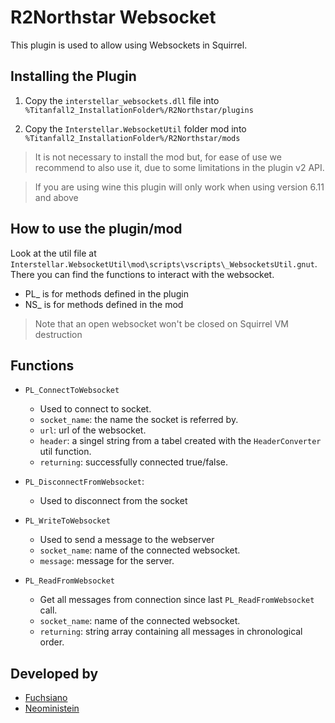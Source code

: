 # R2Northstar Websocket

This plugin is used to allow using Websockets in Squirrel.

## Installing the Plugin

1. Copy the `interstellar_websockets.dll` file into `%Titanfall2_InstallationFolder%/R2Northstar/plugins`

2. Copy the `Interstellar.WebsocketUtil` folder mod into `%Titanfall2_InstallationFolder%/R2Northstar/mods`

> It is not necessary to install the mod but, for ease of use we recommend to also use it, due to some limitations in the plugin v2 API.

> If you are using wine this plugin will only work when using version 6.11 and above 

## How to use the plugin/mod

Look at the util file at `Interstellar.WebsocketUtil\mod\scripts\vscripts\_WebsocketsUtil.gnut`. 
There you can find the functions to interact with the websocket. 

- PL_ is for methods defined in the plugin
- NS_ is for methods defined in the mod

> Note that an open websocket won't be closed on Squirrel VM destruction
## Functions
- `PL_ConnectToWebsocket`
	- Used to connect to socket.
	- `socket_name`:  the name the socket is referred by.
	- `url`: url of the websocket.
	- `header`: a singel string from a tabel created with the `HeaderConverter` util function. 
	- `returning`: successfully connected true/false.
	
- `PL_DisconnectFromWebsocket`: 
	- Used to disconnect from the socket 

- `PL_WriteToWebsocket`
	-  Used to send a message to the webserver
	- `socket_name`: name of the connected websocket. 
	-  `message`: message for the server.

- `PL_ReadFromWebsocket`
	- Get all messages from connection since  last `PL_ReadFromWebsocket` call.
	- `socket_name`: name of the connected websocket.
	-  `returning`: string array containing all messages in chronological order.
 
## Developed by

- [Fuchsiano](https://github.com/Fuchsiano)
- [Neoministein](https://github.com/Neoministein)

